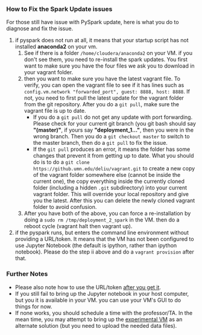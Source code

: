 
### How to Fix the Spark Update issues

For those still have issue with PySpark update, here is what you do to diagnose and fix the issue. 

1. if pyspark does not run at all, it means that your startup script has not installed **anaconda2** on your vm. 
	1. See if there is a folder `/home/cloudera/anaconda2` on your VM. if you don't see them, you need to re-install the spark updates. You first want to make sure you have the four files we ask you to download in your vagrant folder. 
	1. then you want to make sure you have the latest vagrant file. To verify, you can open the vagrant file to see if it has lines such as `config.vm.network "forwarded_port", guest: 8888, host: 8888`. If not, you need to first pull the latest update for the vagrant folder from the git repository. After you do a `git pull`, make sure the vagrant file is up to date.
		- If you do a `git pull` do not get any update with port forwarding. Please check for your current git branch (you git bash should say **"(master)"**, if yours say **"deployment_1..."**, then you were in the wrong branch. Then you do a `git checkout master` to switch to the master branch, then do a `git pull` to fix the issue.
		- If the `git pull` produces an error, it means the folder has some changes that prevent it from getting up to date. What you should do is to do a `git clone https://github.umn.edu/deliu/vagrant.git` to create a new copy of the vagrant folder somewhere else (cannot be inside the current one), the copy everything inside the currently cloned folder (including a hidden `.git` subdirectory) into your current vagrant folder. This will override your local repository and give you the latest. After this you can delete the newly cloned vagrant folder to avoid confusion. 
	1. After you have both of the above, you can force a re-installation by doing a `sudo rm /tmp/deployment_2_spark` in the VM. then do a reboot cycle (vagrant halt then vagrant up).
1. if the pyspark runs, but enters the command line environment without providing a URL/token. It means that the VM has not been configured to use Jupyter Notebook (the default is ipython, rather than ipython notebook). Please do the step ii above and do a `vagrant provision` after that. 

### Further Notes

- Please also note how to use the URL/token [after you get it](https://github.umn.edu/deliu/msba6330/blob/master/installSparkUpdates.md#step-4-start-and-test-pyspark).
- If you still fail to bring up the Jupyter notebook in your host computer, but you it is available in your VM. you can use your VM's GUI to do things for now. 
- If none works, you should schedule a time with the professor/TA. In the mean time, you may attempt to bring up the [experimental VM](https://github.umn.edu/deliu/sparknb/blob/master/README.md) as an alternate solution (but you need to upload the needed data files). 






